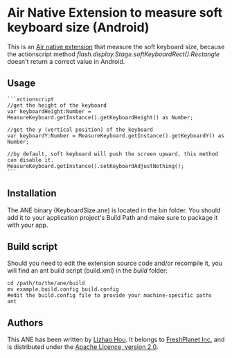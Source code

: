 Air Native Extension to measure soft keyboard size (Android)
======================================

This is an [Air native extension](http://www.adobe.com/devnet/air/native-extensions-for-air.html) that measure the soft keyboard size, because the actionscript method *flash.display.Stage.softKeyboardRect():Rectangle* doesn't return a correct value in Android.

Usage
-----

	```actionscript
	//get the height of the keyboard
	var keyboardHeight:Number = MeasureKeyboard.getInstance().getKeyboardHeight() as Number;

	//get the y (vertical position) of the keyboard
	var keyboardY:Number = MeasureKeyboard.getInstance().getKeyboardY() as Number;

	//by default, soft keyboard will push the screen upward, this method can disable it.
	MeasureKeyboard.getInstance().setKeyboardAdjustNothing();
	```

Installation
-----

The ANE binary (KeyboardSize.ane) is located in the *bin* folder. You should add it to your application project's Build Path and make sure to package it with your app.

Build script
------

Should you need to edit the extension source code and/or recompile it, you will find an ant build script (build.xml) in the *build* folder:

    cd /path/to/the/ane/build
    mv example.build.config build.config
    #edit the build.config file to provide your machine-specific paths
    ant

Authors
------

This ANE has been written by [Lizhao Hou](https://github.com/lizhaofreshplanet). It belongs to [FreshPlanet Inc.](http://freshplanet.com) and is distributed under the [Apache Licence, version 2.0](http://www.apache.org/licenses/LICENSE-2.0).